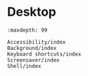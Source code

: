 # Desktop

```{toctree}
:maxdepth: 99

Accessibility/index
Background/index
Keyboard shortcuts/index
Screensaver/index
Shell/index
```
